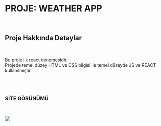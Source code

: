 <h1> PROJE: WEATHER APP </h1> </br>

<h2> Proje Hakkında Detaylar </h2> </br>
<p> Bu proje ilk react denemesidir. </br>
Projede temel düzey HTML ve CSS bilgisi ile temel düzeyde JS ve REACT kullanılmıştır. </p> </br> </br>

<h3> SİTE GÖRÜNÜMÜ </h3> </br>

![](./weather-app/src/assets/weather-app-screen.gif) </br> </br>
